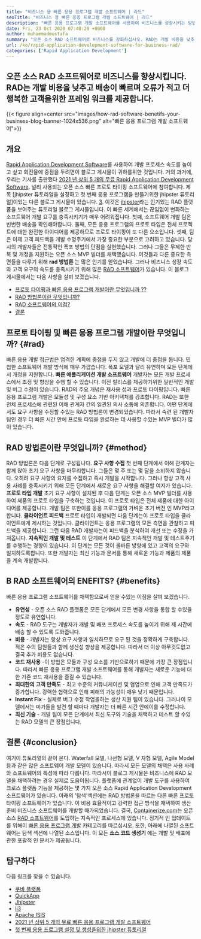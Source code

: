 ```yaml
---
title: "비즈니스 용 빠른 응용 프로그램 개발 소프트웨어 | 라드" 
seoTitle: "비즈니스 용 빠른 응용 프로그램 개발 소프트웨어 | 라드" 
description: "빠른 응용 프로그램 개발 소프트웨어를 사용하여 비즈니스를 성장시키는 방법을 알아보십시오. 이 기사는 오픈 소스 RAD 방법론에 대한 이해를 제공합니다." 
date: Fri, 23 Oct 2020 07:40:20 +0000
author: muhammadmustafa
summary: "오픈 소스 RAD 소프트웨어로 비즈니스를 강화하십시오. RAD는 개발 비용을 낮추고 배송이 빠르며 오류가 적고 더 행복한 고객을위한 프레임 워크를 제공합니다." 
url: /ko/rapid-application-development-software-for-business-rad/
categories: ['Rapid Application Development']
---
```


## 오픈 소스 RAD 소프트웨어로 비즈니스를 향상시킵니다. RAD는 개발 비용을 낮추고 배송이 빠르며 오류가 적고 더 행복한 고객을위한 프레임 워크를 제공합니다.

{{< figure align=center src="images/how-rad-software-benetifs-your-business-blog-banner-1024x536.png" alt="빠른 응용 프로그램 개발 소프트웨어">}}


## 개요
[Rapid Application Development Software][1]를 사용하여 개발 프로세스 속도를 높이고 싶고 회전율에 중점을 두려면이 블로그 게시물이 귀하를위한 것입니다. 거의 과거에, 우리는 기사를 출판했다 [2021 년 상위 5 개의 무료 Rapid Application Development Software][2]. 널리 사용되는 오픈 소스 빠른 프로토 타이핑 소프트웨어에 참여합니다. 제목 [jhipster 튜토리얼을 설정하고 첫 번째 응용 프로그램을 만들기위한 jhipster 튜토리얼]이있는 다른 블로그 게시물이 있습니다. [3]. 이것은 [jhipster][4]라는 인기있는 RAD 플랫폼을 보여주는 튜토리얼 블로그 게시물입니다.
이 빠른 세계에서는 끊임없이 변화하는 소프트웨어 개발 요구를 충족시키기가 매우 어려워집니다. 첫째, 소프트웨어 개발 팀은 빈번한 배송을 확인해야합니다. 둘째, 모든 응용 프로그램의 프로토 타입은 전체 프로젝트에 대한 완전한 아이디어를 제공하므로 프로토 타이핑이 또 다른 요소입니다. 셋째, 팀은 이제 고객 피드백을 개발 수명주기에서 가장 중요한 부분으로 고려하고 있습니다. 당시의 개발자들은 전통적인 폭포 방법의 단점을 실현했습니다. 그러나 그들은 무제한 반복 및 개정을 지원하는 오픈 소스 MVP 빌더를 채택했습니다.
이것들과 다른 중요한 측면들을 다루기 위해  **rad 방법론**  는 많은 인기를 얻었습니다. 그러나 비즈니스 성장 속도와 고객 요구의 속도를 충족시키기 위해 많은 [RAD 소프트웨어][1]가 있습니다.
이 블로그 게시물에서는 다음 사항을 살펴 보겠습니다.
  * [프로토 타이핑과 빠른 응용 프로그램 개발이란 무엇입니까 ??][5]
  * [RAD 방법론이란 무엇입니까?][6]
  * [RAD 소프트웨어의 이점?][7]
  * [결론][8]

## 프로토 타이핑 및 빠른 응용 프로그램 개발이란 무엇입니까? {#rad}

빠른 응용 개발 접근법은 엄격한 계획에 중점을 두지 않고 개발에 더 중점을 둡니다. 민첩한 소프트웨어 개발 방식에 매우 가깝습니다. 폭포 모델과 달리 유연하며 모든 단계에서 개정을 지원합니다.
 **빠른 애플리케이션 개발 소프트웨어** 개발자는 모든 개발 프로세스에서 조정 및 향상을 수행 할 수 있습니다. 이전 릴리스를 제공하기위한 일반적인 개발 및 버그 수정이 있습니다.
RAD의 주요 개념은 재사용 성과 프로토 타이핑입니다. 빠른 응용 프로그램 개발은 모듈성 및 구성 요소 기반 아키텍처를 강조합니다. RAD는 또한 전체 프로세스에 관련된 이해 관계자 간의 일관된 의사 소통에 의존합니다. 어떤 단계에서도 요구 사항을 수정할 수있는 RAD 방법론이 변경되었습니다. 따라서 숙련 된 개발자 팀인 경우 더 빠른 시간 안에 프로토 타입을 완료하는 데 사용할 수있는 MVP 빌더가 많이 있습니다.

## RAD 방법론이란 무엇입니까? {#method}

RAD 방법론은 다음 단계로 구성됩니다.
 **요구 사항 수집** 
첫 번째 단계에서 이해 관계자는 함께 앉아 초기 요구 사항을 마무리합니다. 그들은 몇 주 또는 몇 달을 소비하지 않습니다. 오히려 요구 사항의 요지를 수집하고 즉시 개발을 시작합니다. 그러나 항상 고객 사용 사례를 충족시키기 위해 모든 단계에서 새로운 요구 사항을 해결할 여지가 있습니다.
 **프로토 타입 개발** 
초기 요구 사항이 설치된 후 다음 단계는 오픈 소스 MVP 빌더를 사용하여 제품의 프로토 타입을 구축하는 것입니다. 이 프로토 타입은 전체 제품에 대한 아이디어를 제공합니다. 개발 팀은 또한이를 응용 프로그램의 가벼운 초기 버전 인 MVP라고합니다.
 **클라이언트 피드백** 
프로토 타입이 개발되면 다음 단계는이 프로토 타입을 클라이언트에게 제시하는 것입니다. 클라이언트는 응용 프로그램의 모든 측면을 관찰하고 피드백을 제공합니다. 그런 다음 RAD 개발자는이 피드백을 분석하여 개선 또는 수정을 가져옵니다.
 **지속적인 개발 및 테스트** 
이 단계에서 RAD 팀은 지속적인 개발 및 테스트주기를 수행하는 경향이 있습니다. 이 단계는 모든 것이 올바른 방향에 있고 고객의 요구와 일치하도록합니다. 또한 개발자는 최신 기능과 문서를 통해 새로운 기능과 제품의 제품을 계속 개발합니다.

## B  **RAD 소프트웨어의 ENEFITS?**  {#benefits}

빠른 응용 프로그램 소프트웨어를 채택함으로써 얻을 수있는 이점을 살펴 보겠습니다.
*  **유연성**  - 오픈 소스 RAD 플랫폼은 모든 단계에서 모든 변경 사항을 통합 할 수있을 정도로 유연합니다.
*  **속도**  - RAD 도구는 개발자가 개발 및 배포 프로세스 속도를 높이기 위해 제 시간에 배송 할 수 있도록 도와줍니다.
*  **비용**  - 개발자는 항상 요구 사항과 일치하므로 요구 된 것을 정확하게 구축합니다. 적은 수의 팀원들과 함께 생산성 향상을 제공합니다. 따라서 더 이상 아무것도없고 결국 추가 비용도 없습니다.
*  **코드 재사용**  -이 방법은 모듈과 구성 요소를 기반으로하기 때문에 가장 큰 장점입니다. 따라서 빠른 응용 프로그램 개발 소프트웨어를 통해 개발자는 새로운 기능에 대한 기존 코드 재사용을 즐길 수 있습니다.
*  **최대한의 고객 만족도**  - 최고 수준의 커뮤니케이션 및 협업으로 인해 고객 만족도가 증가합니다. 강력한 협력으로 인해 피해의 가능성이 매우 낮기 때문입니다.
*  **Instant Fix**  - 실제로 버그 수정 작업을하는 생산 지원 팀이 있습니다. 그러나이 모델에서는 미가들을 발견 할 때마다 개발자는 더 빠른 시간 안에이를 수정합니다.
*  **최신 기술**  - 개발 팀이 모든 단계에서 최신 도구와 기술을 채택하고 테스트 할 수있는 RAD 모델의 큰 장점입니다.

##  **결론**  {#conclusion}

여기이 튜토리얼의 끝이 온다. Waterfall 모델, 나선형 모델, V 자형 모델, Agile Model 등과 같은 많은 소프트웨어 개발 모델이 있습니다. 따라서 모든 모델의 채택은 사용 사례와 소프트웨어의 특성에 따라 다릅니다. 따라서이 블로그 게시물은 비즈니스에 RAD 모델을 채택하려는 경우 실제로 도움이됩니다. 플랫폼에 관계없이 개발 도구를 사용하여 크로스 플랫폼 기능을 제공하는 몇 가지 오픈 소스 Rapid Application Development 소프트웨어가 있습니다. 아래의 '탐색'섹션에는 RAD 방법론을 따르는 다른 빠른 프로토 타이핑 소프트웨어가 있습니다. 이 비용 효율적이고 강력한 접근 방식을 채택하여 생산 준비 비즈니스 소프트웨어를 개발할 때가되었습니다.
결국, [Containerize.com][9]는 오픈 소스 [RAD 소프트웨어][1]를 도입하는 지속적인 프로세스에 있습니다. 정기적 인 업데이트를 위해이 [빠른 응용 프로그램 개발][1] 카테고리를 따르십시오. 또한, 아래에 나열된 소프트웨어는 탐색 섹션에 나열된 소스입니다. 이 모든  **소스 코드 생성기**  에는 개발 및 배포에 관한 포괄적 인 문서가 제공됩니다.

## 탐구하다
다음 링크를 찾을 수 있습니다.
  * [쿠바 플랫폼][10]
  * [QuickApp][11]
  * [Jhipster][4]
  * [li3][12]
  * [Apache ISIS][13]
  * [2021 년 상위 5 개의 무료 빠른 응용 프로그램 개발 소프트웨어][2]
  * [첫 번째 응용 프로그램 설정 및 생성을위한 jhipster 튜토리얼][3]



 [1]: https://products.containerize.com/rad
 [2]: https://blog.containerize.com/rapid-application-development/top-5-free-rapid-application-development-software-in-2021/
 [3]: https://blog.containerize.com/2020/10/28/jhipster-tutorial-to-setup-and-create-the-first-application/
 [4]: https://products.containerize.com/rad/jhipster
 [5]: #rad
 [6]: #method
 [7]: #benefits
 [8]: #conclusion
 [9]: https://www.containerize.com/
 [10]: https://products.containerize.com/rad/cuba
 [11]: https://products.containerize.com/rad/quickapp
 [12]: https://products.containerize.com/rad/li3
 [13]: https://products.containerize.com/rad/apache-isis
